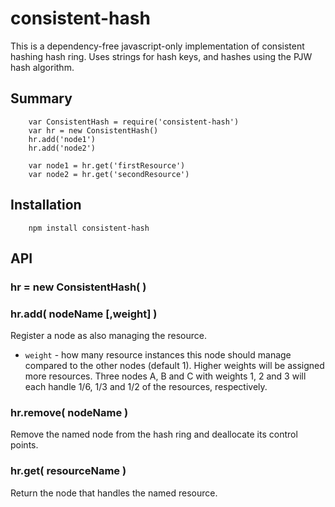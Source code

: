 consistent-hash
===============

This is a dependency-free javascript-only implementation of consistent hashing
hash ring.  Uses strings for hash keys, and hashes using the PJW hash
algorithm.


Summary
-------

        var ConsistentHash = require('consistent-hash')
        var hr = new ConsistentHash()
        hr.add('node1')
        hr.add('node2')

        var node1 = hr.get('firstResource')
        var node2 = hr.get('secondResource')


Installation
------------

        npm install consistent-hash


API
---

### hr = new ConsistentHash( )

### hr.add( nodeName [,weight] )

Register a node as also managing the resource.

- `weight` - how many resource instances this node should manage compared to the other nodes (default 1).
Higher weights will be assigned more resources.  Three nodes A, B and C with
weights 1, 2 and 3 will each handle 1/6, 1/3 and 1/2 of the resources,
respectively.

### hr.remove( nodeName )

Remove the named node from the hash ring and deallocate its control points.

### hr.get( resourceName )

Return the node that handles the named resource.

